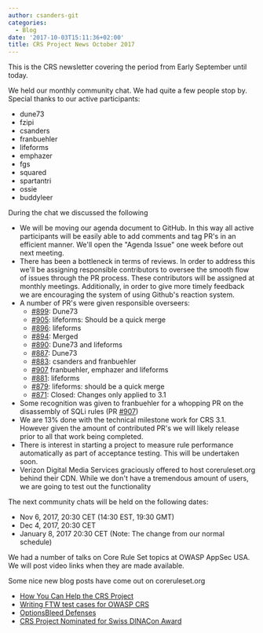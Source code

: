 ```yaml
---
author: csanders-git
categories:
  - Blog
date: '2017-10-03T15:11:36+02:00'
title: CRS Project News October 2017
---
```



This is the CRS newsletter covering the period from Early September until today.

We held our monthly community chat. We had quite a few people stop by. Special thanks to our active participants:

- dune73
- fzipi
- csanders
- franbuehler
- lifeforms
- emphazer
- fgs
- squared
- spartantri
- ossie
- buddyleer

During the chat we discussed the following

- We will be moving our agenda document to GitHub. In this way all active participants will be easily able to add comments and tag PR's in an efficient manner. We'll open the "Agenda Issue" one week before out next meeting.
- There has been a bottleneck in terms of reviews. In order to address this we'll be assigning responsible contributors to oversee the smooth flow of issues through the PR process. These contributors will be assigned at monthly meetings. Additionally, in order to give more timely feedback we are encouraging the system of using Github's reaction system.
- A number of PR's were given responsible overseers: 
  - [\#899](https://github.com/coreruleset/coreruleset/pull/899): Dune73
  - [\#905](https://github.com/coreruleset/coreruleset/pull/905): lifeforms: Should be a quick merge
  - [\#896](https://github.com/coreruleset/coreruleset/pull/896): lifeforms
  - [\#894](https://github.com/coreruleset/coreruleset/pull/894): Merged
  - [\#890](https://github.com/coreruleset/coreruleset/pull/890): Dune73 and lifeforms
  - [\#887](https://github.com/coreruleset/coreruleset/pull/887): Dune73
  - [\#883](https://github.com/coreruleset/coreruleset/pull/883): csanders and franbuehler
  - [\#907](https://github.com/coreruleset/coreruleset/pull/907) franbuehler, emphazer and lifeforms
  - [\#881](https://github.com/coreruleset/coreruleset/pull/881): lifeforms
  - [\#879](https://github.com/coreruleset/coreruleset/pull/879): lifeforms: should be a quick merge
  - [\#871](https://github.com/coreruleset/coreruleset/pull/871): Closed: Changes only applied to 3.1
- Some recognition was given to franbuehler for a whopping PR on the disassembly of SQLi rules (PR [\#907](https://github.com/coreruleset/coreruleset/pull/907))
- We are 13% done with the technical milestone work for CRS 3.1. However given the amount of contributed PR's we will likely release prior to all that work being completed.
- There is interest in starting a project to measure rule performance automatically as part of acceptance testing. This will be undertaken soon.
- Verizon Digital Media Services graciously offered to host coreruleset.org behind their CDN. While we don't have a tremendous amount of users, we are going to test out the functionality

The next community chats will be held on the following dates:

- Nov 6, 2017, 20:30 CET (14:30 EST, 19:30 GMT)
- Dec 4, 2017, 20:30 CET
- January 8, 2017 20:30 CET (Note: The change from our normal schedule)

We had a number of talks on Core Rule Set topics at OWASP AppSec USA. We will post video links when they are made available.

Some nice new blog posts have come out on coreruleset.org

- [How You Can Help the CRS Project](https://coreruleset.org/20170913/how-you-can-help-the-crs-project/)
- [Writing FTW test cases for OWASP CRS](https://coreruleset.org/20170915/writing-ftw-test-cases-for-owasp-crs/)
- [OptionsBleed Defenses](https://coreruleset.org/20170920/optionsbleed/)
- [CRS Project Nominated for Swiss DINACon Award](https://coreruleset.org/20171003/crs-project-nominated-for-swiss-dinacon-award/)
